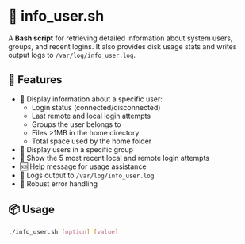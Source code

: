 # 👤 info_user.sh

A **Bash script** for retrieving detailed information about system users, groups, and recent logins. It also provides disk usage stats and writes output logs to `/var/log/info_user.log`.

## 🧰 Features

- 📄 Display information about a specific user:
  - Login status (connected/disconnected)
  - Last remote and local login attempts
  - Groups the user belongs to
  - Files >1MB in the home directory
  - Total space used by the home folder
- 👥 Display users in a specific group
- 🔐 Show the 5 most recent local and remote login attempts
- 🆘 Help message for usage assistance
- 📝 Logs output to `/var/log/info_user.log`
- 🛑 Robust error handling

## 📦 Usage

```bash
./info_user.sh [option] [value]
